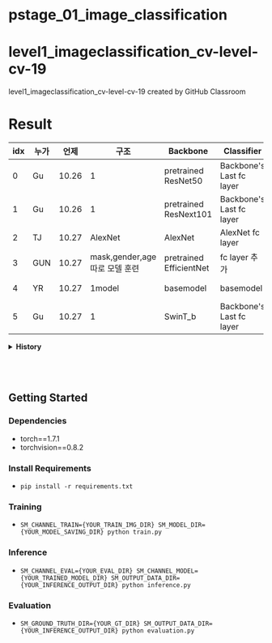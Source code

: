# pstage_01_image_classification

# level1_imageclassification_cv-level-cv-19
level1_imageclassification_cv-level-cv-19 created by GitHub Classroom

# Result
|idx|누가|언제|구조|Backbone|Classifier|loss|optim|epochs|seed|batch|lr|acc|F1|
|---|---|---|---|---|---|---|---|---|---|---|---|---|---|
|0|Gu|10.26| 1 |pretrained ResNet50|Backbone's Last fc layer|CE|SGD|50|42|64|1e-3|54.93|0.50|
|1|Gu|10.26| 1 |pretrained ResNext101|Backbone's Last fc layer|CE|SGD|50|42|64|1e-3|62.46|0.55|
|2|TJ|10.27| AlexNet | AlexNet |AlexNet fc layer|CE|Adam|25|42|64|1e-3|35|0.24|
|3|GUN|10.27|mask,gender,age 따로 모델 훈련|pretrained EfficientNet|fc layer 추가|CE|Adam|1|42|128|1e-3|38.2540|0.2223|
|4|YR|10.27| 1model | basemodel| basemodel| CE|Adam|20|42|64|1e-3|42.68|0.28|
|5|Gu|10.27| 1 | SwinT_b |Backbone's Last fc layer|CE|SGD|100|42|64|1e-3|51.00|0.3850|

<details>
<summary><b>History</b></summary>
<div markdown="1">
test    
</div>
</details>


<br>
<br>
<br>


## Getting Started    
### Dependencies
- torch==1.7.1
- torchvision==0.8.2                                                              

### Install Requirements
- `pip install -r requirements.txt`

### Training
- `SM_CHANNEL_TRAIN={YOUR_TRAIN_IMG_DIR} SM_MODEL_DIR={YOUR_MODEL_SAVING_DIR} python train.py`

### Inference
- `SM_CHANNEL_EVAL={YOUR_EVAL_DIR} SM_CHANNEL_MODEL={YOUR_TRAINED_MODEL_DIR} SM_OUTPUT_DATA_DIR={YOUR_INFERENCE_OUTPUT_DIR} python inference.py`

### Evaluation
- `SM_GROUND_TRUTH_DIR={YOUR_GT_DIR} SM_OUTPUT_DATA_DIR={YOUR_INFERENCE_OUTPUT_DIR} python evaluation.py`
